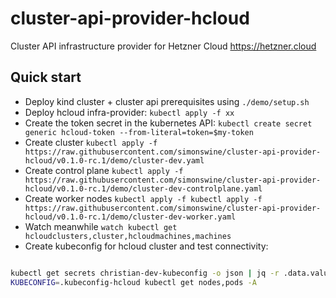# cluster-api-provider-hcloud

Cluster API infrastructure provider for Hetzner Cloud https://hetzner.cloud

## Quick start

- Deploy kind cluster + cluster api prerequisites using `./demo/setup.sh`
- Deploy hcloud infra-provider: `kubectl apply -f xx`
- Create the token secret in the kubernetes API: `kubectl create secret generic hcloud-token --from-literal=token=$my-token`
- Create cluster `kubectl apply -f https://raw.githubusercontent.com/simonswine/cluster-api-provider-hcloud/v0.1.0-rc.1/demo/cluster-dev.yaml`
- Create control plane `kubectl apply -f https://raw.githubusercontent.com/simonswine/cluster-api-provider-hcloud/v0.1.0-rc.1/demo/cluster-dev-controlplane.yaml`
- Create worker nodes `kubectl apply -f kubectl apply -f https://raw.githubusercontent.com/simonswine/cluster-api-provider-hcloud/v0.1.0-rc.1/demo/cluster-dev-worker.yaml`
- Watch meanwhile `watch kubectl get hcloudclusters,cluster,hcloudmachines,machines`
- Create kubeconfig for hcloud cluster and test connectivity:

```sh

kubectl get secrets christian-dev-kubeconfig -o json | jq -r .data.value | base64 -d > .kubeconfig-hcloud
KUBECONFIG=.kubeconfig-hcloud kubectl get nodes,pods -A

```

